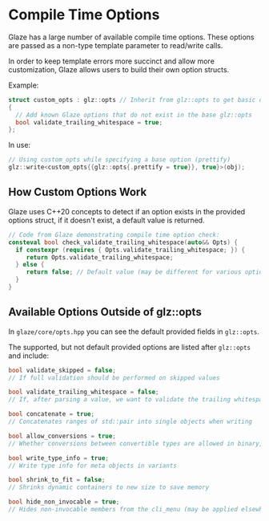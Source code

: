 # Compile Time Options

Glaze has a large number of available compile time options. These options are passed as a non-type template parameter to read/write calls.

In order to keep template errors more succinct and allow more customization, Glaze allows users to build their own option structs.

Example:

```c++
struct custom_opts : glz::opts // Inherit from glz::opts to get basic options
{
  // Add known Glaze options that do not exist in the base glz::opts
  bool validate_trailing_whitespace = true;
};
```

In use:

```c++
// Using custom_opts while specifying a base option (prettify) 
glz::write<custom_opts{{glz::opts{.prettify = true}}, true}>(obj);
```

## How Custom Options Work

Glaze uses C++20 concepts to detect if an option exists in the provided options struct, if it doesn't exist, a default value is returned.

```c++
// Code from Glaze demonstrating compile time option check:
consteval bool check_validate_trailing_whitespace(auto&& Opts) {
  if constexpr (requires { Opts.validate_trailing_whitespace; }) {
     return Opts.validate_trailing_whitespace;
  } else {
     return false; // Default value (may be different for various options)
  }
}
```

## Available Options Outside of glz::opts

In `glaze/core/opts.hpp` you can see the default provided fields in `glz::opts`.

The supported, but not default provided options are listed after `glz::opts` and include:

```c++
bool validate_skipped = false;
// If full validation should be performed on skipped values

bool validate_trailing_whitespace = false;
// If, after parsing a value, we want to validate the trailing whitespace

bool concatenate = true;
// Concatenates ranges of std::pair into single objects when writing

bool allow_conversions = true;
// Whether conversions between convertible types are allowed in binary, e.g. double -> float

bool write_type_info = true;
// Write type info for meta objects in variants

bool shrink_to_fit = false;
// Shrinks dynamic containers to new size to save memory

bool hide_non_invocable = true;
// Hides non-invocable members from the cli_menu (may be applied elsewhere in the future)
```

